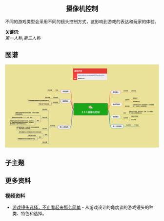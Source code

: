 <h2 align="center">摄像机控制</h2>
<p>
不同的游戏类型会采用不同的镜头控制方式，这影响到游戏的表达和玩家的体验。
</p>

**关键词:**<br/>
*第一人称,第三人称*

## 图谱
![图片加载中...](../exports/3.3.1.摄像机控制.png?raw=true)

## 子主题

## 更多资料
### 视频资料
* [游戏镜头选择，不止看起来那么简单](https://www.zhihu.com/zvideo/1456023883593359361) - 从游戏设计的角度谈的游戏镜头的种类、特色和选择。
